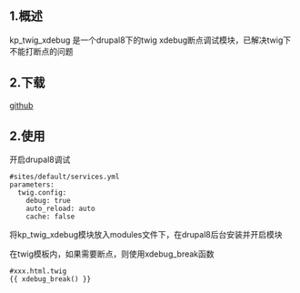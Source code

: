 1.概述
--------
kp_twig_xdebug 是一个drupal8下的twig xdebug断点调试模块，已解决twig下不能打断点的问题

2.下载
--------
[github](https://github.com/kittencup/kp_twig_xdebug)

2.使用
--------
开启drupal8调试

```
#sites/default/services.yml
parameters:
  twig.config:
    debug: true
    auto_reload: auto
    cache: false
```

将kp_twig_xdebug模块放入modules文件下，在drupal8后台安装并开启模块

在twig模板内，如果需要断点，则使用xdebug_break函数

```
#xxx.html.twig
{{ xdebug_break() }}
```
